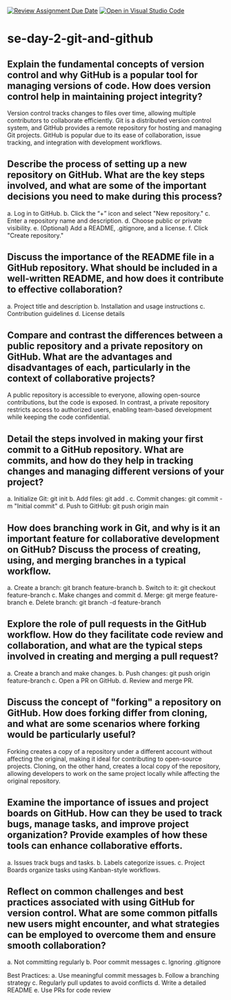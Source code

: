 [![Review Assignment Due Date](https://classroom.github.com/assets/deadline-readme-button-22041afd0340ce965d47ae6ef1cefeee28c7c493a6346c4f15d667ab976d596c.svg)](https://classroom.github.com/a/8wgCKhpZ)
[![Open in Visual Studio Code](https://classroom.github.com/assets/open-in-vscode-2e0aaae1b6195c2367325f4f02e2d04e9abb55f0b24a779b69b11b9e10269abc.svg)](https://classroom.github.com/online_ide?assignment_repo_id=18612941&assignment_repo_type=AssignmentRepo)
# se-day-2-git-and-github
## Explain the fundamental concepts of version control and why GitHub is a popular tool for managing versions of code. How does version control help in maintaining project integrity?
Version control tracks changes to files over time, allowing multiple contributors to collaborate efficiently. Git is a distributed version control system, and GitHub provides a remote repository for hosting and managing Git projects. GitHub is popular due to its ease of collaboration, issue tracking, and integration with development workflows.

## Describe the process of setting up a new repository on GitHub. What are the key steps involved, and what are some of the important decisions you need to make during this process?
a. Log in to GitHub.
b. Click the “+” icon and select "New repository."
c. Enter a repository name and description.
d. Choose public or private visibility.
e. (Optional) Add a README, .gitignore, and a license.
f. Click "Create repository."

## Discuss the importance of the README file in a GitHub repository. What should be included in a well-written README, and how does it contribute to effective collaboration?
a. Project title and description
b. Installation and usage instructions
c. Contribution guidelines
d. License details

## Compare and contrast the differences between a public repository and a private repository on GitHub. What are the advantages and disadvantages of each, particularly in the context of collaborative projects?
A public repository is accessible to everyone, allowing open-source contributions, but the code is exposed. In contrast, a private repository restricts access to authorized users, enabling team-based development while keeping the code confidential.

## Detail the steps involved in making your first commit to a GitHub repository. What are commits, and how do they help in tracking changes and managing different versions of your project?
a. Initialize Git: git init
b. Add files: git add .
c. Commit changes: git commit -m "Initial commit"
d. Push to GitHub: git push origin main

## How does branching work in Git, and why is it an important feature for collaborative development on GitHub? Discuss the process of creating, using, and merging branches in a typical workflow.
a. Create a branch: git branch feature-branch
b. Switch to it: git checkout feature-branch
c. Make changes and commit
d. Merge: git merge feature-branch
e. Delete branch: git branch -d feature-branch

## Explore the role of pull requests in the GitHub workflow. How do they facilitate code review and collaboration, and what are the typical steps involved in creating and merging a pull request?
a. Create a branch and make changes.
b. Push changes: git push origin feature-branch
c. Open a PR on GitHub.
d. Review and merge PR.

## Discuss the concept of "forking" a repository on GitHub. How does forking differ from cloning, and what are some scenarios where forking would be particularly useful?
Forking creates a copy of a repository under a different account without affecting the original, making it ideal for contributing to open-source projects. Cloning, on the other hand, creates a local copy of the repository, allowing developers to work on the same project locally while affecting the original repository.

## Examine the importance of issues and project boards on GitHub. How can they be used to track bugs, manage tasks, and improve project organization? Provide examples of how these tools can enhance collaborative efforts.
a. Issues track bugs and tasks.
b. Labels categorize issues.
c. Project Boards organize tasks using Kanban-style workflows.

## Reflect on common challenges and best practices associated with using GitHub for version control. What are some common pitfalls new users might encounter, and what strategies can be employed to overcome them and ensure smooth collaboration?
a. Not committing regularly
b. Poor commit messages
c. Ignoring .gitignore

Best Practices:
a. Use meaningful commit messages
b. Follow a branching strategy
c. Regularly pull updates to avoid conflicts
d. Write a detailed README
e. Use PRs for code review
